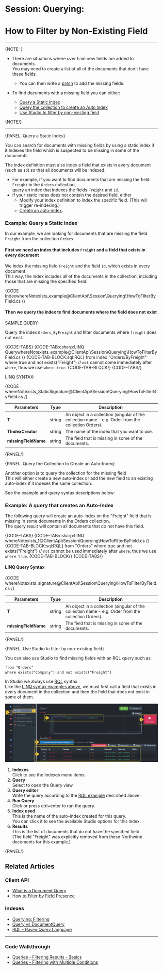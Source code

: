﻿# Session: Querying: 
# How to Filter by Non-Existing Field  

---

{NOTE: }

* There are situations where over time new fields are added to documents.  
  You may need to create a list of all of the documents that don't have these fields.  
   * You can then write a [patch](../../../client-api/operations/patching/set-based#update-by-static-index-query-result) 
     to add the missing fields.

* To find documents with a missing field you can either:
   * [Query a Static Index](../../../client-api/session/querying/how-to-filter-by-non-existing-field#query-a-static-index)  
   * [Query the collection to create an Auto Index](../../../client-api/session/querying/how-to-filter-by-non-existing-field#query-the-collection-to-create-an-auto-index) 
   * [Use Studio to filter by non-existing field](../../../client-api/session/querying/how-to-filter-by-non-existing-field#use-studio-to-filter-by-non-existing-field)  


{NOTE/}

---

{PANEL: Query a Static Index}

You can search for documents with missing fields by using a static index if it indexes the field which is 
suspected to be missing in some of the documents.  

The index definition must also index a field that exists in every document (such as `Id`) so that all documents will be indexed.  

* For example, if you want to find documents that are missing the field `Freight` in the `Orders` collection,  
  query an index that indexes the fields `Freight` and `Id`. 
* If your static index does not contain the desired field, either
   * Modify your index definition to index the specific field.  (This will trigger re-indexing.)
   * [Create an auto-index](../../../client-api/session/querying/how-to-filter-by-non-existing-field#query-the-collection-to-create-an-auto-index). 
     
### Example: Query a Static Index

In our example, we are looking for documents that are missing the field `Freight` from the collection `Orders`.  

#### First we need an index that includes `Freight` and a field that exists in every document

We index the missing field `Freight` and the field `Id`, which exists in every document.  
This way, the index includes all of the documents in the collection, 
including those that are missing the specified field.

{CODE IndexwhereNotexists_example@ClientApi\Session\Querying\HowToFilterByField.cs /}

#### Then we query the index to find documents where the field does not exist

SAMPLE QUERY:

Query the index `Orders_ByFreight` and filter documents where `freight` does not exist.  

{CODE-TABS}
{CODE-TAB:csharp:LINQ QuerywhereNotexists_example@ClientApi\Session\Querying\HowToFilterByField.cs /}
{CODE-TAB-BLOCK:sql:RQL}
from index "Orders/ByFreight"
where true and not exists("Freight")
// `not` cannot come immediately after `where`, thus we use `where true`.
{CODE-TAB-BLOCK/}
{CODE-TABS/}

LINQ SYNTAX:

{CODE whereNotexists_StaticSignature@ClientApi\Session\Querying\HowToFilterByField.cs /}

| Parameters | Type | Description |
| -- | - | -- |
| **T** | string | An object in a collection (singular of the collection name - e.g. Order from the collection Orders). |
| **TIndexCreator** | string | The name of the index that you want to use. |
| **missingFieldName**| string | The field that is missing in some of the documents. |


{PANEL/}

{PANEL: Query the Collection to Create an Auto-Index}

Another option is to query the collection for the missing field.  
This will either create a new auto-index or add the new field to an existing auto-index if it indexes the same collection.  

See the example and query syntax descriptions below:

### Example: A query that creates an Auto-Index

The following query will create an auto-index on the "Freight" field 
that is missing in some documents in the Orders collection.  
The query result will contain all documents that do not have this field.  

{CODE-TABS}
{CODE-TAB:csharp:LINQ whereNotexists_1@ClientApi\Session\Querying\HowToFilterByField.cs /}
{CODE-TAB-BLOCK:sql:RQL}
from "Orders" 
where true and not exists("Freight")
// `not` cannot be used immediately after `where`, thus we use `where true`.
{CODE-TAB-BLOCK/}
{CODE-TABS/}

#### LINQ Query Syntax

{CODE whereNotexists_signature@ClientApi\Session\Querying\HowToFilterByField.cs /}

| Parameters | Type | Description |
| -- | - | -- |
| **T** | string | An object in a collection (singular of the collection name - e.g. Order from the collection Orders). |
| **missingFieldName** | string | The field that is missing in some of the documents. |


{PANEL/}


{PANEL: Use Studio to filter by non-existing field}

You can also use Studio to find missing fields with an RQL query such as:  

```
from "Orders"  
where exists("Company") and not exists("Freight")
```

In Studio we always use [RQL](../../../indexes/querying/what-is-rql) syntax.  
Like the [LINQ syntax examples above](../../../client-api/session/querying/how-to-filter-by-non-existing-field#query-a-static-index), 
we must first call a field that exists in every document in the collection 
and then the field that does not exist in some of them.

![List Documents Without a Specified Field](images/non-existing-field-studio-rql.png "List Documents Without a Specified Field")

1. **Indexes**  
   Click to see the Indexes menu items.
2. **Query**  
   Select to open the Query view.
3. **Query editor**  
   Write the query according to the [RQL example](../../../client-api/session/querying/how-to-filter-by-non-existing-field#example-a-query-that-creates-an-auto-index) described above.  
4. **Run Query**  
   Click or press ctrl+enter to run the query.
5. **Index used**  
   This is the name of the auto-index created for this query.  
   You can click it to see the available Studio options for this index.  
6. **Results**  
   This is the list of documents that do not have the specified field.  
   (The field "Freight" was explicitly removed from these Northwind documents for this example.)

{PANEL/}

## Related Articles

### Client API

- [What is a Document Query](../../../client-api/session/querying/document-query/what-is-document-query)
- [How to Filter by Field Presence](../../../client-api/session/querying/how-to-filter-by-field)

### Indexes

- [Querying: Filtering](../../../indexes/querying/filtering)
- [Query vs DocumentQuery](../../../indexes/querying/query-vs-document-query)
- [RQL - Raven Query Language](../../../indexes/querying/what-is-rql)

---

### Code Walkthrough

- [Queries - Filtering Results - Basics](https://demo.ravendb.net/demos/csharp/queries/filtering-results-basics)
- [Queries - Filtering with Multiple Conditions](https://demo.ravendb.net/demos/csharp/queries/filtering-results-multiple-conditions)
